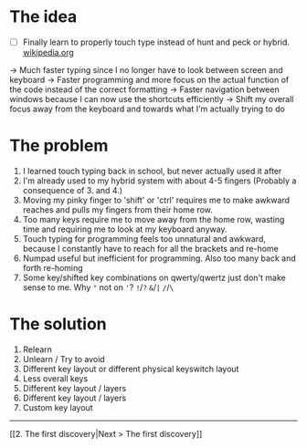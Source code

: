 # The idea

- [ ] Finally learn to properly touch type instead of hunt and peck or hybrid. [wikipedia.org](https://en.wikipedia.org/wiki/Typing)

-> Much faster typing since I no longer have to look between screen and keyboard
-> Faster programming and more focus on the actual function of the code instead of the correct formatting
-> Faster navigation between windows because I can now use the shortcuts efficiently
-> Shift my overall focus away from the keyboard and towards what I'm actually trying to do

# The problem

1. I learned touch typing back in school, but never actually used it after
2. I'm already used to my hybrid system with about 4-5 fingers (Probably a consequence of 3. and 4.)
3. Moving my pinky finger to 'shift' or 'ctrl' requires me to make awkward reaches and pulls my fingers from their home row.
4. Too many keys require me to move away from the home row, wasting time and requiring me to look at my keyboard anyway.
5. Touch typing for programming feels too unnatural and awkward, because I constantly have to reach for all the brackets and re-home
6. Numpad useful but inefficient for programming. Also too many back and forth re-homing
7. Some key/shifted key combinations on qwerty/qwertz just don't make sense to me. Why `"` not on `'`?    `!`/`?`   `&`/`|`   `/`/`\`

# The solution

1. Relearn
2. Unlearn / Try to avoid
3. Different key layout or different physical keyswitch layout
4. Less overall keys
5. Different key layout / layers
6. Different key layout / layers
7. Custom key layout

---
[[2. The first discovery|Next > The first discovery]]